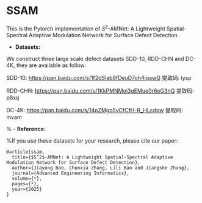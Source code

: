 # SSAM

This is the Pytorch implementation of $S^2$-AMNet: A Lightweight Spatial-Spectral Adaptive Modulation Network for Surface Defect Detection.

- **Datasets:**

We construct three large scale defect datasets SDD-10, RDD-CHN and DC-4K, they are available as follow:

SDD-10: https://pan.baidu.com/s/1f2dSlab9fDeuD7oh4iqawQ 提取码: iysp 

RDD-CHN: https://pan.baidu.com/s/1KkPMNMoi3gEMue0r6eG3nQ 提取码: p8xq 

DC-4K: https://pan.baidu.com/s/14pZMgo5vCfCfH-R_HLcdpw 提取码: mvam 

% - **Reference:**

%If you use these datasets for your research, please cite our paper:

```
@article{ssam,
  title={$S^2$-AMNet: A Lightweight Spatial-Spectral Adaptive Modulation Network for Surface Defect Detection},
  author={Jiayong Bao, Chunxia Zhang, Lili Bao and Jiangshe Zhang},
  journal={Advanced Engineering Informatics},
  volume={*},
  pages={*},
  year={2025}
}
```
